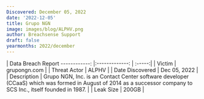 ```yaml
---
Discovered: December 05, 2022
date: '2022-12-05'
title: Grupo NGN
image: images/blog/ALPHV.png
author: Breachsense Support
draft: false
yearmonths: 2022/december
---
```



| Data Breach Report
------------:     |:-------------:    | :-----:|
| Victim      | grupongn.com      | 
| Threat Actor      | ALPHV      | 
| Date Discovered      | Dec 05, 2022      | 
| Description      | Grupo NGN, Inc. is an Contact Center software developer (CCaaS) which was formed in August of 2014 as a successor company to SCS Inc., itself founded in 1987.      | 
| Leak Size      | 200GB      | 

